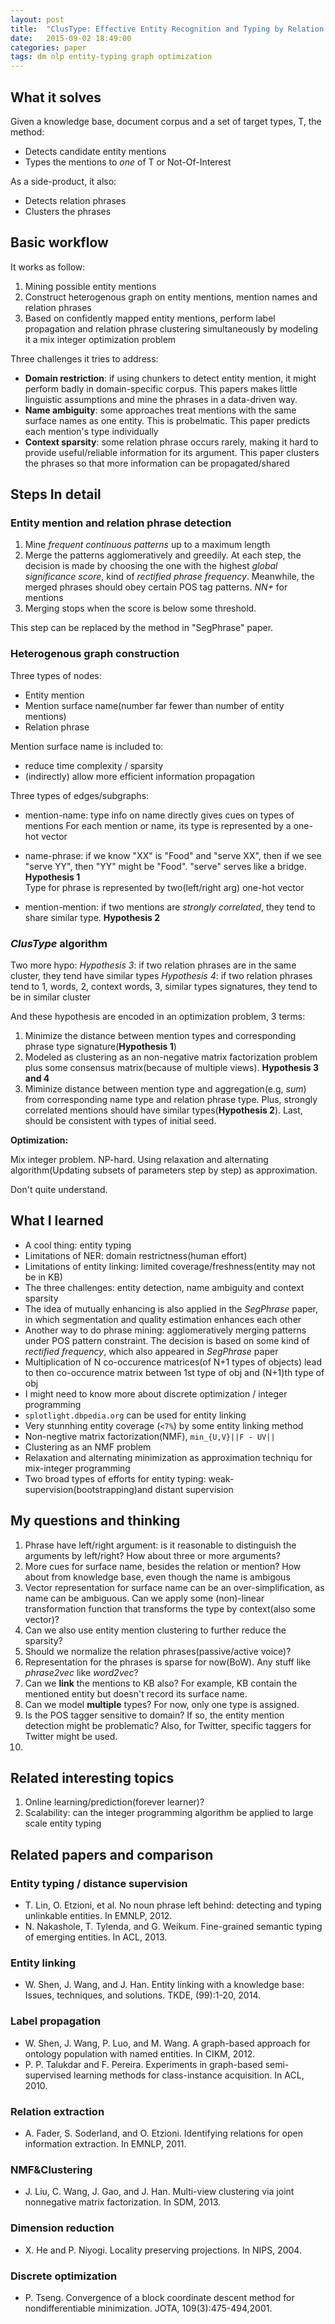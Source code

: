 ```yaml
---
layout: post
title:  "ClusType: Effective Entity Recognition and Typing by Relation Phrase-Based Clustering"
date:   2015-09-02 18:49:00
categories: paper
tags: dm nlp entity-typing graph optimization
---
```


## What it solves

Given a knowledge base, document corpus and a set of target types, T, the method:

- Detects candidate entity mentions
- Types the mentions to *one* of T or Not-Of-Interest 

As a side-product, it also:

- Detects relation phrases
- Clusters the phrases

## Basic workflow

It works as follow:

1. Mining possible entity mentions
2. Construct heterogenous graph on entity mentions, mention names and relation phrases
3. Based on confidently mapped entity mentions, perform label propagation and relation phrase clustering simultaneously by modeling it a mix integer optimization problem

Three challenges it tries to address:

- **Domain restriction**: if using chunkers to detect entity mention, it might perform badly in domain-specific corpus. This papers makes little linguistic assumptions and mine the phrases in a data-driven way.
- **Name ambiguity**: some approaches treat mentions with the same surface names as one entity. This is probelmatic. This paper predicts each mention's type individually
- **Context sparsity**: some relation phrase occurs rarely, making it hard to provide useful/reliable information for its argument. This paper clusters the phrases so that more information can be propagated/shared

## Steps In detail

### Entity mention and relation phrase detection

1. Mine *frequent continuous patterns* up to a maximum length
2. Merge the patterns agglomeratively and greedily. At each step, the decision is made by choosing the one with the highest *global significance score*, kind of *rectified phrase frequency*. Meanwhile, the merged phrases should obey certain POS tag patterns. *NN+* for mentions
3. Merging stops when the score is below some threshold.

This step can be replaced by the method in "SegPhrase" paper.

### Heterogenous graph construction

Three types of nodes:

- Entity mention
- Mention surface name(number far fewer than number of entity mentions)
- Relation phrase

Mention surface name is included to:

- reduce time complexity / sparsity
- (indirectly) allow more efficient information propagation

Three types of edges/subgraphs:

- mention-name: type info on name directly gives cues on types of mentions
  For each mention or name, its type is represented by a one-hot vector

- name-phrase: if we know "XX" is "Food" and "serve XX", then if we see "serve YY", then "YY" might be "Food". "serve" serves like a bridge. **Hypothesis 1**  
  Type for phrase is represented by two(left/right arg) one-hot vector
  
- mention-mention: if two mentions are *strongly correlated*, they tend to share similar type. **Hypothesis 2**
  
### *ClusType* algorithm

Two more hypo:
*Hypothesis 3*: if two relation phrases are in the same cluster, they tend have similar types
*Hypothesis 4*: if two relation phrases tend to 1, words, 2, context words, 3, similar types signatures, they tend to be in similar cluster

And these hypothesis are encoded in an optimization problem, 3 terms:

1. Minimize the distance between mention types and corresponding phrase type signature(**Hypothesis 1**)
2. Modeled as clustering as an non-negative matrix factorization problem plus some consensus matrix(because of multiple views). **Hypothesis 3 and 4**
3. Miminize distance between mention type and aggregation(e.g, *sum*) from corresponding name type and relation phrase type. Plus, strongly correlated mentions should have similar types(**Hypothesis 2**). Last, should be consistent with types of initial seed.

**Optimization:**

Mix integer problem. NP-hard. Using relaxation and alternating algorithm(Updating subsets of parameters step by step) as approximation.

Don't quite understand.

## What I learned

- A cool thing: entity typing
- Limitations of NER: domain restrictness(human effort)
- Limitations of entity linking: limited coverage/freshness(entity may not be in KB)
- The three challenges: entity detection, name ambiguity and context sparsity
- The idea of mutually enhancing is also applied in the *SegPhrase* paper, in which segmentation and quality estimation enhances each other
- Another way to do phrase mining: agglomeratively merging patterns under POS pattern constraint. The decision is based on some kind of *rectified frequency*, which also appeared in *SegPhrase* paper
- Multiplication of N co-occurence matrices(of N+1 types of objects) lead to then co-occurence matrix between 1st type of obj and (N+1)th type of obj
- I might need to know more about discrete optimization / integer programming
- `splotlight.dbpedia.org` can be used for entity linking
- Very stunnhing entity coverage (`<7%`) by some entity linking method
- Non-negtive matrix factorization(NMF), `min_{U,V}||F - UV||`
- Clustering as an NMF problem
- Relaxation and alternating minimization as approximation techniqu for mix-integer programming
- Two broad types of efforts for entity typing: weak-supervision(bootstrapping)and distant supervision


## My questions and thinking

1. Phrase have left/right argument: is it reasonable to distinguish the arguments by left/right? How about three or more arguments?
2. More cues for surface name, besides the relation or mention? How about from knowledge base, even though the name is ambigous
3. Vector representation for surface name can be an over-simplification, as name can be ambiguous. Can we apply some (non)-linear transformation function that transforms the type by context(also some vector)?
4. Can we also use entity mention clustering to further reduce the sparsity?
5. Should we normalize the relation phrases(passive/active voice)?
6. Representation for the phrases is sparse for now(BoW). Any stuff like *phrase2vec* like *word2vec*?
7. Can we **link** the mentions to KB also? For example, KB contain the  mentioned entity but doesn't record its surface name.
8. Can we model **multiple** types? For now, only one type is assigned.
9. Is the POS tagger sensitive to domain? If so, the entity mention detection might be problematic? Also, for Twitter, specific taggers for Twitter might be used.
10. 



## Related interesting topics

1. Online learning/prediction(forever learner)?
2. Scalability: can the integer programming algorithm be applied to large scale entity typing


## Related papers and comparison

### Entity typing / distance supervision

- T. Lin, O. Etzioni, et al. No noun phrase left behind: detecting and typing unlinkable entities. In EMNLP, 2012.
- N. Nakashole, T. Tylenda, and G. Weikum. Fine-grained semantic typing of emerging entities. In ACL, 2013.

### Entity linking

- W. Shen, J. Wang, and J. Han. Entity linking with a knowledge base: Issues, techniques, and solutions. TKDE, (99):1-20, 2014.

### Label propagation

- W. Shen, J. Wang, P. Luo, and M. Wang. A graph-based approach for ontology population with named entities. In CIKM, 2012.
- P. P. Talukdar and F. Pereira. Experiments in graph-based semi-supervised learning methods for class-instance acquisition. In ACL, 2010.

### Relation extraction

- A. Fader, S. Soderland, and O. Etzioni. Identifying relations for open information extraction. In EMNLP, 2011.

### NMF&Clustering

- J. Liu, C. Wang, J. Gao, and J. Han. Multi-view clustering via joint nonnegative matrix factorization. In SDM, 2013.

### Dimension reduction

- X. He and P. Niyogi. Locality preserving projections. In NIPS, 2004.

### Discrete optimization 

- P. Tseng. Convergence of a block coordinate descent method for nondifferentiable minimization. JOTA, 109(3):475-494,2001.